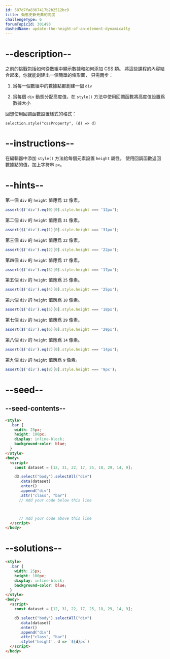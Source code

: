 ```yaml
---
id: 587d7fa8367417b2b2512bc9
title: 動態更新元素的高度
challengeType: 6
forumTopicId: 301493
dashedName: update-the-height-of-an-element-dynamically
---
```


# --description--

之前的挑戰包括如何從數組中顯示數據和如何添加 CSS 類。 將這些課程的內容結合起來，你就能創建出一個簡單的條形圖， 只需兩步：

1) 爲每一個數組中的數據點都創建一個 `div`

2) 爲每個 `div` 動態分配高度值，在 `style()` 方法中使用回調函數將高度值設置爲數據大小

回想使用回調函數設置樣式的格式：

`selection.style("cssProperty", (d) => d)`

# --instructions--

在編輯器中添加 `style()` 方法給每個元素設置 `height` 屬性。 使用回調函數返回數據點的值，加上字符串 `px`。

# --hints--

第一個 `div` 的 `height` 值應爲 `12` 像素。

```js
assert($('div').eq(0)[0].style.height === '12px');
```

第二個 `div` 的 `height` 值應爲 `31` 像素。

```js
assert($('div').eq(1)[0].style.height === '31px');
```

第三個 `div` 的 `height` 值應爲 `22` 像素。

```js
assert($('div').eq(2)[0].style.height === '22px');
```

第四個 `div` 的 `height` 值應爲 `17` 像素。

```js
assert($('div').eq(3)[0].style.height === '17px');
```

第五個 `div` 的 `height` 值應爲 `25` 像素。

```js
assert($('div').eq(4)[0].style.height === '25px');
```

第六個 `div` 的 `height` 值應爲 `18` 像素。

```js
assert($('div').eq(5)[0].style.height === '18px');
```

第七個 `div` 的 `height` 值應爲 `29` 像素。

```js
assert($('div').eq(6)[0].style.height === '29px');
```

第八個 `div` 的 `height` 值應爲 `14` 像素。

```js
assert($('div').eq(7)[0].style.height === '14px');
```

第九個 `div` 的 `height` 值應爲 `9` 像素。

```js
assert($('div').eq(8)[0].style.height === '9px');
```

# --seed--

## --seed-contents--

```html
<style>
  .bar {
    width: 25px;
    height: 100px;
    display: inline-block;
    background-color: blue;
  }
</style>
<body>
  <script>
    const dataset = [12, 31, 22, 17, 25, 18, 29, 14, 9];

    d3.select("body").selectAll("div")
      .data(dataset)
      .enter()
      .append("div")
      .attr("class", "bar")
      // Add your code below this line



      // Add your code above this line
  </script>
</body>
```

# --solutions--

```html
<style>
  .bar {
    width: 25px;
    height: 100px;
    display: inline-block;
    background-color: blue;
  }
</style>
<body>
  <script>
    const dataset = [12, 31, 22, 17, 25, 18, 29, 14, 9];

    d3.select("body").selectAll("div")
      .data(dataset)
      .enter()
      .append("div")
      .attr("class", "bar")
      .style('height', d => `${d}px`)
  </script>
</body>
```
